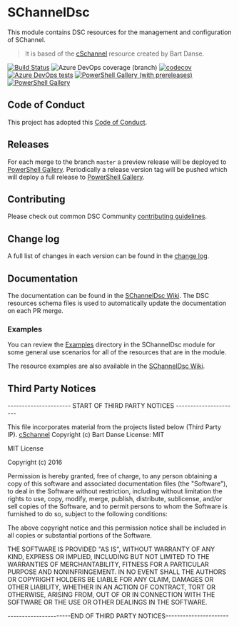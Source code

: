 # SChannelDsc

This module contains DSC resources for the management and
configuration of SChannel.

> It is based of the [cSchannel](https://github.com/bdanse/cSchannel) resource created by Bart Danse.

[![Build Status](https://dev.azure.com/dsccommunity/SChannelDsc/_apis/build/status/dsccommunity.SChannelDsc?branchName=master)](https://dev.azure.com/dsccommunity/SChannelDsc/_build/latest?definitionId=32&branchName=master)
![Azure DevOps coverage (branch)](https://img.shields.io/azure-devops/coverage/dsccommunity/SChannelDsc/32/master)
[![codecov](https://codecov.io/gh/dsccommunity/SChannelDsc/branch/master/graph/badge.svg)](https://codecov.io/gh/dsccommunity/SChannelDsc)
[![Azure DevOps tests](https://img.shields.io/azure-devops/tests/dsccommunity/SChannelDsc/32/master)](https://dsccommunity.visualstudio.com/SChannelDsc/_test/analytics?definitionId=32&contextType=build)
[![PowerShell Gallery (with prereleases)](https://img.shields.io/powershellgallery/vpre/SChannelDsc?label=SChannelDsc%20Preview)](https://www.powershellgallery.com/packages/SChannelDsc/)
[![PowerShell Gallery](https://img.shields.io/powershellgallery/v/SChannelDsc?label=SChannelDsc)](https://www.powershellgallery.com/packages/SChannelDsc/)

## Code of Conduct

This project has adopted this [Code of Conduct](CODE_OF_CONDUCT.md).

## Releases

For each merge to the branch `master` a preview release will be
deployed to [PowerShell Gallery](https://www.powershellgallery.com/).
Periodically a release version tag will be pushed which will deploy a
full release to [PowerShell Gallery](https://www.powershellgallery.com/).

## Contributing

Please check out common DSC Community [contributing guidelines](https://dsccommunity.org/guidelines/contributing).

## Change log

A full list of changes in each version can be found in the [change log](CHANGELOG.md).

## Documentation

The documentation can be found in the [SChannelDsc Wiki](https://github.com/dsccommunity/SChannelDsc/wiki).
The DSC resources schema files is used to automatically update the
documentation on each PR merge.

### Examples

You can review the [Examples](/source/Examples) directory in the SChannelDsc module
for some general use scenarios for all of the resources that are in the module.

The resource examples are also available in the [SChannelDsc Wiki](https://github.com/dsccommunity/SChannelDsc/wiki).

## Third Party Notices

\---------------------- START OF THIRD PARTY NOTICES ----------------------

This file incorporates material from the projects listed below (Third Party IP).
[cSchannel](https://github.com/bdanse/cSchannel)
Copyright (c) Bart Danse
License: MIT

MIT License

Copyright (c) 2016

Permission is hereby granted, free of charge, to any person obtaining a copy
of this software and associated documentation files (the "Software"), to deal
in the Software without restriction, including without limitation the rights
to use, copy, modify, merge, publish, distribute, sublicense, and/or sell
copies of the Software, and to permit persons to whom the Software is
furnished to do so, subject to the following conditions:

The above copyright notice and this permission notice shall be included in all
copies or substantial portions of the Software.

THE SOFTWARE IS PROVIDED "AS IS", WITHOUT WARRANTY OF ANY KIND, EXPRESS OR
IMPLIED, INCLUDING BUT NOT LIMITED TO THE WARRANTIES OF MERCHANTABILITY,
FITNESS FOR A PARTICULAR PURPOSE AND NONINFRINGEMENT. IN NO EVENT SHALL THE
AUTHORS OR COPYRIGHT HOLDERS BE LIABLE FOR ANY CLAIM, DAMAGES OR OTHER
LIABILITY, WHETHER IN AN ACTION OF CONTRACT, TORT OR OTHERWISE, ARISING FROM,
OUT OF OR IN CONNECTION WITH THE SOFTWARE OR THE USE OR OTHER DEALINGS IN THE
SOFTWARE.

\----------------------END OF THIRD PARTY NOTICES----------------------
